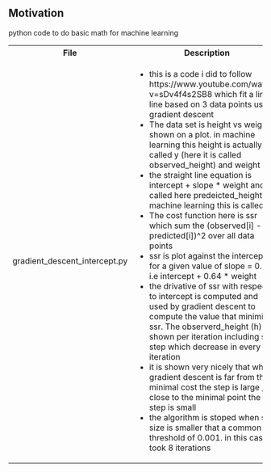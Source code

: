 <h2>Motivation</h2>
python code to do basic math for machine learning

<table>
  <tr>
    <th>File</th>
    <th>Description</th>
  </tr>
  <tr>
    <td>gradient_descent_intercept.py</td>
    <td>
    <ul>
    <li>this is a code i did to follow https://www.youtube.com/watch?v=sDv4f4s2SB8 which fit a linear line based on 3 data points using gradient descent</li>
    <li>The data set is height vs weight shown on a plot. in machine learning this height is actually called y (here it is called observed_height) and weight is x</li>
    <li>the straight line equation is intercept + slope * weight and is called here predeicted_height , in machine learning this is called h</li>
    <li>The cost function here is ssr which sum the (observed[i] - predicted[i])^2 over all data points</li>
    <li>ssr is plot against the intercept for a given value of slope = 0.64 i.e intercept + 0.64 * weight</li>
    <li>the drivative of ssr with respect to intercept is computed and used by gradient descent to compute the value that minimize ssr. The observerd_height (h) is shown per iteration including ssr , step which decrease in every iteration</li>
    <li>it is shown very nicely that when gradient descent is far from the minimal cost the step is large ,but close to the minimal point the step is small</li>
    <li>the algorithm is stoped when step size is smaller that a common threshold of 0.001. in this case it took 8 iterations</li>
    </ul>
    </td>
  </tr>
  
</table>
